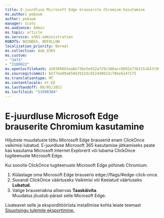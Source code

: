 ```yaml
---
title: E-juurdluse Microsoft Edge brauserite Chromium kasutamine
ms.author: pebaum
author: pebaum
manager: scotv
ms.audience: Admin
ms.topic: article
ms.service: o365-administration
ROBOTS: NOINDEX, NOFOLLOW
localization_priority: Normal
ms.collection: Adm_O365
ms.custom:
- "3473"
- "3100022"
ms.openlocfilehash: a583896b5aa8e73be5e932a729c380acc8092e73b2151647c999f9a7b69669b6
ms.sourcegitcommit: b5f7da89a650d2915dc652449623c78be6247175
ms.translationtype: MT
ms.contentlocale: et-EE
ms.lasthandoff: 08/05/2021
ms.locfileid: "53998384"
---
```

# <a name="using-microsoft-edge-based-on-chromium-browsers-for-ediscovery-export"></a>E-juurdluse Microsoft Edge brauserite Chromium kasutamine

Hiljutiste muudatuste tõttu Microsoft Edge brauserid enam ClickOnce vaikimisi lubatud. E-juurdluse Microsoft 365 kasutamise jätkamiseks peate kas kasutama Microsoft Internet Explorerit või lubama ClickOnce tugiteenuste Microsoft Edge. 

Kui soovite ClickOnce tugiteenuste Microsoft Edge põhineb Chromium. 
1. Külastage oma Microsoft Edge brauseris edge://flags/#edge-click-once.
2. Suvandi ClickOnce väärtuseks Vaikimisi või Keelatud  väärtuseks **Lubatud.**  
3. Valige brauseriakna allservas **Taaskäivita**. <br>
 Muudatus jõustub pärast selle Microsoft Edge. 

Lisateavet selle ja eksporditööriista installimise kohta leiate teemast [Sisuotsingu tulemite eksportimine.](https://docs.microsoft.com/microsoft-365/compliance/export-search-results)